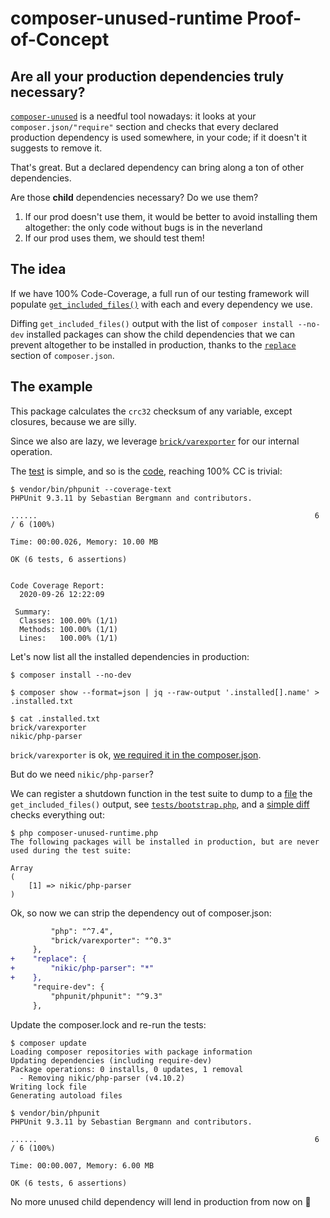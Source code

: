 # composer-unused-runtime Proof-of-Concept

## Are all your production dependencies truly necessary?

[`composer-unused`](https://github.com/composer-unused/composer-unused) is a needful tool nowadays:
it looks at your `composer.json/"require"` section and checks that every declared production
dependency is used somewhere, in your code; if it doesn't it suggests to remove it.

That's great. But a declared dependency can bring along a ton of other dependencies.

Are those **child** dependencies necessary? Do we use them?

1. If our prod doesn't use them, it would be better to avoid installing them altogether:
the only code without bugs is in the neverland
1. If our prod uses them, we should test them!  

## The idea

If we have 100% Code-Coverage, a full run of our testing framework will populate
[`get_included_files()`](https://www.php.net/manual/en/function.get-included-files.php) with each and
every dependency we use.

Diffing `get_included_files()` output with the list of `composer install --no-dev` installed packages
can show the child dependencies that we can prevent altogether to be installed in production, thanks to the
[`replace`](https://getcomposer.org/doc/04-schema.md#replace) section of `composer.json`.

## The example

This package calculates the `crc32` checksum of any variable, except closures, because we are silly.

Since we also are lazy, we leverage [`brick/varexporter`](https://github.com/brick/varexporter) for our
internal operation.

The [test](https://github.com/Slamdunk/composer-unused-runtime-poc/blob/master/tests/VarHasherTest.php)
is simple, and so is the [code](https://github.com/Slamdunk/composer-unused-runtime-poc/blob/master/src/VarHasher.php),
reaching 100% CC is trivial:

```
$ vendor/bin/phpunit --coverage-text
PHPUnit 9.3.11 by Sebastian Bergmann and contributors.

......                                                              6 / 6 (100%)

Time: 00:00.026, Memory: 10.00 MB

OK (6 tests, 6 assertions)


Code Coverage Report:   
  2020-09-26 12:22:09   
                        
 Summary:               
  Classes: 100.00% (1/1)
  Methods: 100.00% (1/1)
  Lines:   100.00% (1/1)
```

Let's now list all the installed dependencies in production:

```
$ composer install --no-dev

$ composer show --format=json | jq --raw-output '.installed[].name' > .installed.txt

$ cat .installed.txt
brick/varexporter
nikic/php-parser
```

`brick/varexporter` is ok, [we required it in the composer.json](https://github.com/Slamdunk/composer-unused-runtime-poc/blob/master/composer.json#L7).

But do we need `nikic/php-parser`?

We can register a shutdown function in the test suite to dump to a
[file](https://github.com/Slamdunk/composer-unused-runtime-poc/blob/master/.composer-used-runtime.php)
the `get_included_files()` output, see
[`tests/bootstrap.php`](https://github.com/Slamdunk/composer-unused-runtime-poc/blob/master/tests/bootstrap.php),
and a [simple diff](https://github.com/Slamdunk/composer-unused-runtime-poc/blob/master/composer-unused-runtime.php)
checks everything out:

```
$ php composer-unused-runtime.php 
The following packages will be installed in production, but are never used during the test suite:

Array
(
    [1] => nikic/php-parser
)
```

Ok, so now we can strip the dependency out of composer.json:

```diff
         "php": "^7.4",
         "brick/varexporter": "^0.3"
     },
+    "replace": {
+        "nikic/php-parser": "*"
+    },
     "require-dev": {
         "phpunit/phpunit": "^9.3"
     },
```

Update the composer.lock and re-run the tests:

```
$ composer update
Loading composer repositories with package information
Updating dependencies (including require-dev)
Package operations: 0 installs, 0 updates, 1 removal
  - Removing nikic/php-parser (v4.10.2)
Writing lock file
Generating autoload files

$ vendor/bin/phpunit
PHPUnit 9.3.11 by Sebastian Bergmann and contributors.

......                                                              6 / 6 (100%)

Time: 00:00.007, Memory: 6.00 MB

OK (6 tests, 6 assertions)
```

No more unused child dependency will lend in production from now on :rocket:

